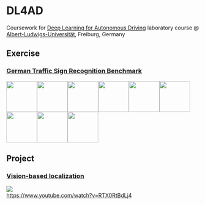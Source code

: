 # DL4AD

Coursework for [Deep Learning for Autonomous Driving](http://ais.informatik.uni-freiburg.de/teaching/ss18/driving_lab/)
laboratory course @ [Albert-Ludwigs-Universität](https://www.uni-freiburg.de/), Freiburg, Germany

## Exercise
### [German Traffic Sign Recognition Benchmark](CNN-GTSRB)

<img src="http://benchmark.ini.rub.de/Images/gtsrb/0.png" alt="" width="80" height="80"><img src="http://benchmark.ini.rub.de/Images/gtsrb/1.png" alt="" width="80" height="80"><img src="http://benchmark.ini.rub.de/Images/gtsrb/2.png" alt="" width="80" height="80"><img src="http://benchmark.ini.rub.de/Images/gtsrb/3.png" alt="" width="80" height="80"><img src="http://benchmark.ini.rub.de/Images/gtsrb/4.png" alt="" width="80" height="80"><img src="http://benchmark.ini.rub.de/Images/gtsrb/5.png" alt="" width="80" height="80"><img src="http://benchmark.ini.rub.de/Images/gtsrb/12.png" alt="" width="80" height="80"><img src="http://benchmark.ini.rub.de/Images/gtsrb/11.png" alt="" width="80" height="80"><img src="http://benchmark.ini.rub.de/Images/gtsrb/8.png" alt="" width="80" height="80">

## Project
### [Vision-based localization](https://github.com/bornabesic/dl4ad/tree/master/visual-localization)

<a href="https://www.youtube.com/watch?v=RTX0RtBdLj4">
<img src="https://img.youtube.com/vi/RTX0RtBdLj4/0.jpg"/><br/>
https://www.youtube.com/watch?v=RTX0RtBdLj4
</a>
